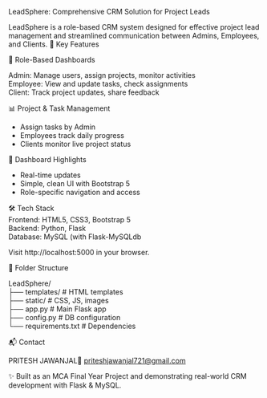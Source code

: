 LeadSphere: Comprehensive CRM Solution for Project Leads

LeadSphere is a role-based CRM system designed for effective project lead management and streamlined communication between Admins, Employees, and Clients.
 🌟 Key Features

🔐 Role-Based Dashboards

Admin: Manage users, assign projects, monitor activities   
Employee: View and update tasks, check assignments    
Client: Track project updates, share feedback

📊 Project & Task Management

* Assign tasks by Admin
* Employees track daily progress
* Clients monitor live project status


  
📅 Dashboard Highlights

* Real-time updates
* Simple, clean UI with Bootstrap 5
* Role-specific navigation and access


🛠 Tech Stack     
Frontend: HTML5, CSS3, Bootstrap 5         
Backend: Python, Flask              
Database: MySQL (with Flask-MySQLdb

Visit http://localhost:5000 in your browser.


📁 Folder Structure

LeadSphere/    
├── templates/             # HTML templates         
├── static/                # CSS, JS, images         
├── app.py                 # Main Flask app                
├── config.py              # DB configuration             
└── requirements.txt       # Dependencies           




📬 Contact                

PRITESH JAWANJAL📧 priteshjawanjal721@gmail.com             

✨ Built as an MCA Final Year Project and demonstrating real-world CRM development with Flask & MySQL.
